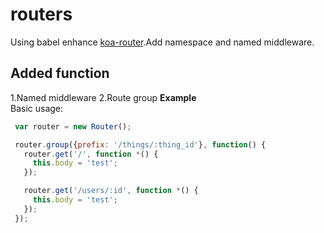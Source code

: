 routers
=================
Using babel enhance [koa-router][1].Add namespace and named middleware.

## Added function
1.Named middleware
2.Route group
**Example**  
Basic usage:

```javascript
 var router = new Router();

 router.group({prefix: '/things/:thing_id'}, function() {
   router.get('/', function *() {
     this.body = 'test';
   });

   router.get('/users/:id', function *() {
     this.body = 'test';
   });
 });

```

[1]:https://github.com/alexmingoia/koa-router

